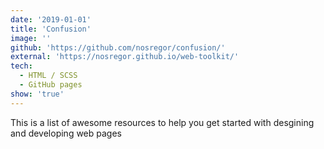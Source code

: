 ```yaml
---
date: '2019-01-01'
title: 'Confusion'
image: ''
github: 'https://github.com/nosregor/confusion/'
external: 'https://nosregor.github.io/web-toolkit/'
tech:
  - HTML / SCSS
  - GitHub pages
show: 'true'
---
```


This is a list of awesome resources to help you get started with desgining and developing web pages
